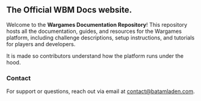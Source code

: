 ## The Official WBM Docs website.

Welcome to the **Wargames Documentation Repository**! This repository hosts all the documentation, guides, and resources for the Wargames platform, including challenge descriptions, setup instructions, and tutorials for players and developers.

It is made so contributors understand how the platform runs under the hood.


### Contact
For support or questions, reach out via email at [contact@batamladen.com](mailto:contact@batamladen.com).

